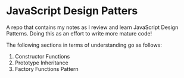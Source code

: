 # JavaScript Design Patters

A repo that contains my notes as I review and learn JavaScript Design Patterns. Doing this as an effort to write more mature code!

The following sections in terms of understanding go as follows:

1. Constructor Functions
2. Prototype Inheritance
3. Factory Functions Pattern
